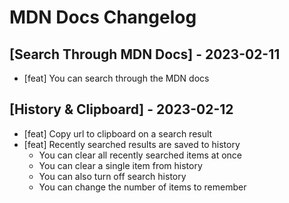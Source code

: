 # MDN Docs Changelog

## [Search Through MDN Docs] - 2023-02-11

-   [feat] You can search through the MDN docs

## [History & Clipboard] - 2023-02-12

-   [feat] Copy url to clipboard on a search result
-   [feat] Recently searched results are saved to history
    -   You can clear all recently searched items at once
    -   You can clear a single item from history
    -   You can also turn off search history
    -   You can change the number of items to remember
